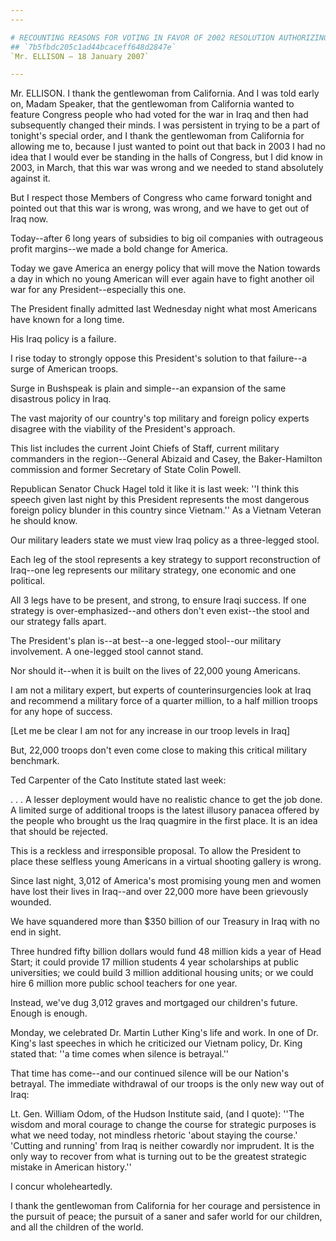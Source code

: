 ```yaml
---
---

# RECOUNTING REASONS FOR VOTING IN FAVOR OF 2002 RESOLUTION AUTHORIZING  USE OF MILITARY FORCE IN IRAQ
## `7b5fbdc205c1ad44bcaceff648d2847e`
`Mr. ELLISON — 18 January 2007`

---
```



Mr. ELLISON. I thank the gentlewoman from California. And I was told 
early on, Madam Speaker, that the gentlewoman from California wanted to 
feature Congress people who had voted for the war in Iraq and then had 
subsequently changed their minds. I was persistent in trying to be a 
part of tonight's special order, and I thank the gentlewoman from 
California for allowing me to, because I just wanted to point out that 
back in 2003 I had no idea that I would ever be standing in the halls 
of Congress, but I did know in 2003, in March, that this war was wrong 
and we needed to stand absolutely against it.

But I respect those Members of Congress who came forward tonight and 
pointed out that this war is wrong, was wrong, and we have to get out 
of Iraq now.

Today--after 6 long years of subsidies to big oil companies with 
outrageous profit margins--we made a bold change for America.

Today we gave America an energy policy that will move the Nation 
towards a day in which no young American will ever again have to fight 
another oil war for any President--especially this one.

The President finally admitted last Wednesday night what most 
Americans have known for a long time.

His Iraq policy is a failure.

I rise today to strongly oppose this President's solution to that 
failure--a surge of American troops.

Surge in Bushspeak is plain and simple--an expansion of the same 
disastrous policy in Iraq.

The vast majority of our country's top military and foreign policy 
experts disagree with the viability of the President's approach.

This list includes the current Joint Chiefs of Staff, current 
military commanders in the region--General Abizaid and Casey, the 
Baker-Hamilton commission and former Secretary of State Colin Powell.

Republican Senator Chuck Hagel told it like it is last week: ''I 
think this speech given last night by this President represents the 
most dangerous foreign policy blunder in this country since Vietnam.'' 
As a Vietnam Veteran he should know.

Our military leaders state we must view Iraq policy as a three-legged 
stool.

Each leg of the stool represents a key strategy to support 
reconstruction of Iraq--one leg represents our military strategy, one 
economic and one political.

All 3 legs have to be present, and strong, to ensure Iraqi success. 
If one strategy is over-emphasized--and others don't even exist--the 
stool and our strategy falls apart.

The President's plan is--at best--a one-legged stool--our military 
involvement. A one-legged stool cannot stand.

Nor should it--when it is built on the lives of 22,000 young 
Americans.

I am not a military expert, but experts of counterinsurgencies look 
at Iraq and recommend a military force of a quarter million, to a half 
million troops for any hope of success.

[Let me be clear I am not for any increase in our troop levels in 
Iraq]

But, 22,000 troops don't even come close to making this critical 
military benchmark.

Ted Carpenter of the Cato Institute stated last week:

. . . A lesser deployment would have no realistic chance to get the 
job done. A limited surge of additional troops is the latest illusory 
panacea offered by the people who brought us the Iraq quagmire in the 
first place. It is an idea that should be rejected.

This is a reckless and irresponsible proposal. To allow the President 
to place these selfless young Americans in a virtual shooting gallery 
is wrong.

Since last night, 3,012 of America's most promising young men and 
women have lost their lives in Iraq--and over 22,000 more have been 
grievously wounded.

We have squandered more than $350 billion of our Treasury in Iraq 
with no end in sight.

Three hundred fifty billion dollars would fund 48 million kids a year 
of Head Start; it could provide 17 million students 4 year scholarships 
at public universities; we could build 3 million additional housing 
units; or we could hire 6 million more public school teachers for one 
year.

Instead, we've dug 3,012 graves and mortgaged our children's future. 
Enough is enough.

Monday, we celebrated Dr. Martin Luther King's life and work. In one 
of Dr. King's last speeches in which he criticized our Vietnam policy, 
Dr. King stated that: ''a time comes when silence is betrayal.''

That time has come--and our continued silence will be our Nation's 
betrayal. The immediate withdrawal of our troops is the only new way 
out of Iraq:

Lt. Gen. William Odom, of the Hudson Institute said, (and I quote): 
''The wisdom and moral courage to change the course for strategic 
purposes is what we need today, not mindless rhetoric 'about staying 
the course.' 'Cutting and running' from Iraq is neither cowardly nor 
imprudent. It is the only way to recover from what is turning out to be 
the greatest strategic mistake in American history.''

I concur wholeheartedly.

I thank the gentlewoman from California for her courage and 
persistence in the pursuit of peace; the pursuit of a saner and safer 
world for our children, and all the children of the world.

